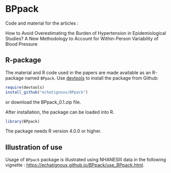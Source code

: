 BPpack
=======

Code and material for the articles :

How to Avoid Overestimating the Burden of Hypertension in Epidemiological Studies? A New Methodology to Account for Within-Person Variability of Blood Pressure

R-package
---------

The material and R code used in the papers are made available as an R-package named `BPpack`. Use [devtools](https://github.com/hadley/devtools) to install the package from Github:

``` r
require(devtools)
install_github("echatignoux/BPpack")
```

or download the BPpack_0.1.zip file.

After installation, the package can be loaded into R.

``` r
library(BPpack)
```

The package needs R version 4.0.0 or higher.

Illustration of use
-------------------

Usage of `BPpack` package is illustrated using NHANESIII data in the following
	vignette : <https://echatignoux.github.io/BPpack/use_BPpack.html>.





